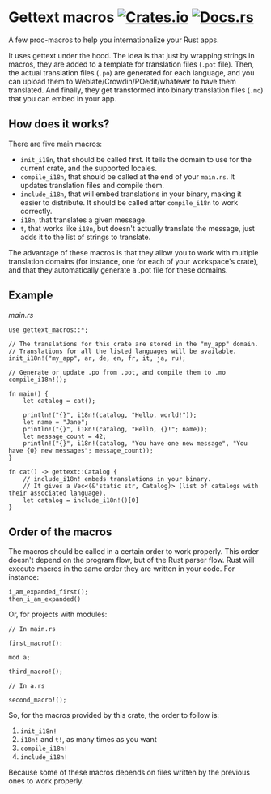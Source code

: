 # Gettext macros [![Crates.io](https://img.shields.io/crates/v/gettext-macros.svg)](https://crates.io/crates/gettext-macros) [![Docs.rs](https://docs.rs/mio/badge.svg)](https://docs.rs/gettext-rs)

A few proc-macros to help you internationalize your Rust apps.

It uses gettext under the hood. The idea is that just by wrapping strings in macros, they are added to
a template for translation files (`.pot` file). Then, the actual translation files (`.po`) are generated
for each language, and you can upload them to Weblate/Crowdin/POedit/whatever to have them translated.
And finally, they get transformed into binary translation files (`.mo`) that you can embed in your app.

## How does it works?

There are five main macros:

- `init_i18n`, that should be called first. It tells the domain to use for the current
crate, and the supported locales.
- `compile_i18n`, that should be called at the end of your `main.rs`. It updates translation files and compile them.
- `include_i18n`, that will embed translations in your binary, making it easier to distribute. It should be called after `compile_i18n` to work correctly.
- `i18n`, that translates a given message.
- `t`, that works like `i18n`, but doesn't actually translate the message, just adds it to the list of strings to translate.

The advantage of these macros is that they allow you to work with multiple translation
domains (for instance, one for each of your workspace's crate), and that they automatically
generate a .pot file for these domains.

## Example

*main.rs*

```rust,ignore
use gettext_macros::*;

// The translations for this crate are stored in the "my_app" domain.
// Translations for all the listed languages will be available.
init_i18n!("my_app", ar, de, en, fr, it, ja, ru);

// Generate or update .po from .pot, and compile them to .mo
compile_i18n!();

fn main() {
	let catalog = cat();

    println!("{}", i18n!(catalog, "Hello, world!"));
    let name = "Jane";
    println!("{}", i18n!(catalog, "Hello, {}!"; name));
    let message_count = 42;
    println!("{}", i18n!(catalog, "You have one new message", "You have {0} new messages"; message_count));
}

fn cat() -> gettext::Catalog {
	// include_i18n! embeds translations in your binary.
    // It gives a Vec<(&'static str, Catalog)> (list of catalogs with their associated language).
    let catalog = include_i18n!()[0]
}
```

## Order of the macros

The macros should be called in a certain order to work properly. This order
doesn't depend on the program flow, but of the Rust parser flow. Rust will execute
macros in the same order they are written in your code. For instance:

```rust,ignore
i_am_expanded_first();
then_i_am_expanded()
```

Or, for projects with modules:

```rust,ignore
// In main.rs

first_macro!();

mod a;

third_macro!();
```

```rust,ignore
// In a.rs

second_macro!();
```

So, for the macros provided by this crate, the order to follow is:

1. `init_i18n!`
2. `i18n!` and `t!`, as many times as you want
3. `compile_i18n!`
4. `include_i18n!`

Because some of these macros depends on files written by the previous ones to work properly.
